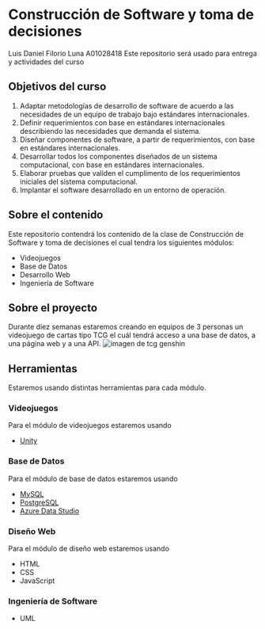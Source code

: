 # Construcción de Software y toma de decisiones
Luis Daniel Filorio Luna A01028418
Este repositorio será usado para entrega y actividades del curso
## Objetivos del curso
1. Adaptar metodologías de desarrollo de software de acuerdo a las necesidades de un equipo de trabajo bajo estándares internacionales.
2. Definir requerimientos con base en estándares internacionales describiendo las necesidades que demanda el sistema.
3. Diseñar componentes de software, a partir de requerimientos, con base en estándares internacionales.
4. Desarrollar todos los componentes diseñados de un sistema computacional, con base en estándares internacionales.
5. Elaborar pruebas que validen el cumplimento de los requerimientos iniciales del sistema computacional.
6. Implantar el software desarrollado en un entorno de operación.
## Sobre el contenido
Este repositorio contendrá los contenido de la clase de Construcción de Software y toma de decisiones el cual tendra los siguientes módulos:
- Videojuegos
- Base de Datos
- Desarrollo Web
- Ingeniería de Software

## Sobre el proyecto
Durante diez semanas estaremos creando en equipos de 3 personas un videojuego de cartas tipo TCG el cuál tendrá acceso a una base de datos, a una página web y a una API.
![imagen de tcg genshin](https://th.bing.com/th/id/OIP.24ylyoJpJMmOjqg-jCgSqwHaEK?rs=1&pid=ImgDetMain)
## Herramientas
Estaremos usando distintas herramientas para cada módulo.
### Videojuegos
Para el módulo de videojuegos estaremos usando 
- [Unity](https://unity.com/es)
### Base de Datos
Para el módulo de base de datos estaremos usando
- [MySQL](https://www.mysql.com/)
- [PostgreSQL](https://www.postgresql.org/)
- [Azure Data Studio](https://azure.microsoft.com/en-us/products/data-studio/)
### Diseño Web
Para el módulo de diseño web estaremos usando
- HTML
- CSS
- JavaScript
### Ingeniería de Software
- UML

